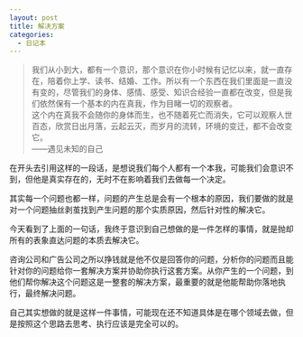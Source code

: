 ```yaml
---
layout: post
title: 解决方案
categories:
  - 日记本
---
```


> 我们从小到大，都有一个意识，那个意识在你小时候有记忆以来，就一直存在，陪着你上学、读书、结婚、工作。所以有一个东西在我们里面是一直没有变的，尽管我们的身体、感情、感受、知识合经验一直都在改变，但是我们依然保有一个基本的内在真我，作为目睹一切的观察者。   
> 这个内在真我不会随你的身体而生，也不随着死亡而消失，它可以观察人世百态，欣赏日出月落，云起云灭，而岁月的流转，环境的变迁，都不会改变它。  
> ——遇见未知的自己

在开头去引用这样的一段话，是想说我们每个人都有一个本我，可能我们会意识不到，但他是真实存在的，无时不在影响着我们去做每一个决定。 
 
其实每一个问题也都一样，问题的产生总是会有一个根本的原因，我们要做的就是对一个问题抽丝剥茧找到产生问题的那个实质原因，然后针对性的解决它。

今天看到了上面的一句话，我终于意识到自己想做的是一件怎样的事情，就是抛却所有的表象直达问题的本质去解决它。

咨询公司和广告公司之所以挣钱就是他不仅是回答你的问题，分析你的问题而且能针对你的问题给你一套解决方案并协助你执行这套方案。从你产生的一个问题，到他们帮你解决这个问题这是一整套的解决方案，最重要的就是他能帮助你落地执行，最终解决问题。

自己其实想做的就是这样一件事情，可能现在还不知道具体是在哪个领域去做，但是按照这个思路去思考、执行应该是完全可以的。


